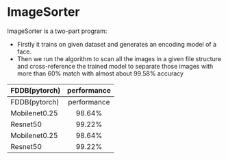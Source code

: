 # ImageSorter
ImageSorter is a two-part program:
- Firstly it trains on given dataset and generates an encoding model of a face.
- Then we run the algorithm to scan all the images in a given file structure and cross-reference the trained model to separate those images with more than 60% match with almost about 99.58% accuracy

| FDDB(pytorch) | performance |
|:-|:-:|
| FDDB(pytorch) | performance |
| Mobilenet0.25 | 98.64% |
| Resnet50 | 99.22% |
| Mobilenet0.25 | 98.64% |
| Resnet50 | 99.22% |
